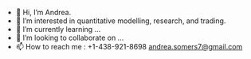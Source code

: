 - 👋 Hi, I’m Andrea.
- 👀 I’m interested in quantitative modelling, research, and trading.
- 🌱 I’m currently learning ...
- 💞️ I’m looking to collaborate on ...
- 📫 How to reach me : +1-438-921-8698 andrea.somers7@gmail.com

<!---
Andrea-Som/Andrea-Som is a ✨ special ✨ repository because its `README.md` (this file) appears on your GitHub profile.
You can click the Preview link to take a look at your changes.
--->
